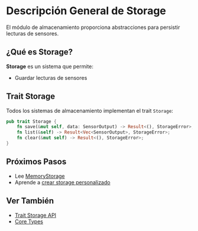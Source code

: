 # Descripción General de Storage

El módulo de almacenamiento proporciona abstracciones para persistir lecturas de sensores.

## ¿Qué es Storage?

**Storage** es un sistema que permite:
-  Guardar lecturas de sensores

## Trait Storage

Todos los sistemas de almacenamiento implementan el trait `Storage`:

```rust
pub trait Storage {
    fn save(&mut self, data: SensorOutput) -> Result<(), StorageError>;
    fn list(&self) -> Result<Vec<SensorOutput>, StorageError>;
    fn clear(&mut self) -> Result<(), StorageError>;
}
```

## Próximos Pasos

-  Lee [MemoryStorage](./memory_storage.md)
-  Aprende a [crear storage personalizado](./custom_storage.md)

## Ver También

- [Trait Storage API](../api_reference/traits_storage.md)
- [Core Types](../api_reference/core_types.md)